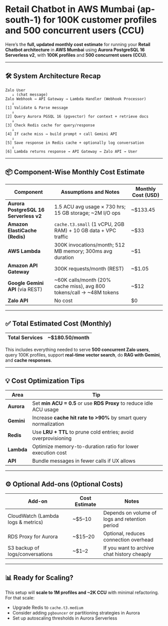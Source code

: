 # **Retail Chatbot** in **AWS Mumbai (ap-south-1)** for **100K customer profiles** and **500 concurrent users (CCU)**
Here’s the **full, updated monthly cost estimate** for running your **Retail Chatbot architecture** in **AWS Mumbai** using **Aurora PostgreSQL 16 Serverless v2**, with **100K profiles** and **500 concurrent users (CCU)**.

---

## 🛠️ System Architecture Recap

```
Zalo User
   ↓ (chat message)
Zalo Webhook → API Gateway → Lambda Handler (Webhook Processor)
   ↓
[1] Validate & Parse message
   ↓
[2] Query Aurora PGSQL 16 (pgvector) for context + retrieve docs
   ↓
[3] Check Redis cache for query/response
   ↓
[4] If cache miss → build prompt + call Gemini API
   ↓
[5] Save response in Redis cache + optionally log conversation
   ↓
[6] Lambda returns response → API Gateway → Zalo API → User
```

---

## 📦 Component-Wise Monthly Cost Estimate

| Component                              | Assumptions and Notes                                                  | Monthly Cost (USD) |
| -------------------------------------- | ---------------------------------------------------------------------- | ------------------ |
| **Aurora PostgreSQL 16 Serverless v2** | 1.5 ACU avg usage × 730 hrs; 15 GB storage; \~2M I/O ops               | \~\$133.45         |
| **Amazon ElastiCache (Redis)**         | `cache.t3.small` (1 vCPU, 2GB RAM) + 10 GB data + VPC traffic          | \~\$33             |
| **AWS Lambda**                         | 300K invocations/month; 512 MB memory; 300ms avg duration              | \~\$1              |
| **Amazon API Gateway**                 | 300K requests/month (REST)                                             | \~\$1.05           |
| **Google Gemini API** (via REST)       | \~60K calls/month (20% cache miss), avg 800 tokens/call → \~48M tokens | \~\$12             |
| **Zalo API**                           | No cost                                                                | \$0                |

---

## ✅ **Total Estimated Cost (Monthly)**

| **Total Services** | **\~\$180.50/month** |
| ------------------ | -------------------- |

This includes everything needed to serve **500 concurrent Zalo users**, query 100K profiles, support **real-time vector search**, do **RAG with Gemini**, and **cache responses**.

---

## 💡 Cost Optimization Tips

| Area       | Tip                                                                 |
| ---------- | ------------------------------------------------------------------- |
| **Aurora** | Set **min ACU = 0.5** or use **RDS Proxy** to reduce idle ACU usage |
| **Gemini** | Increase **cache hit rate to >90%** by smart query normalization    |
| **Redis**  | Use **LRU + TTL** to prune cold entries; avoid overprovisioning     |
| **Lambda** | Optimize memory-to-duration ratio for lower execution cost          |
| **API**    | Bundle messages in fewer calls if UX allows                         |

---

## ⚙️ Optional Add-ons (Optional Costs)

| Add-on                             | Cost Estimate | Notes                                          |
| ---------------------------------- | ------------- | ---------------------------------------------- |
| CloudWatch (Lambda logs & metrics) | \~\$5–10      | Depends on volume of logs and retention period |
| RDS Proxy for Aurora               | \~\$15–20     | Optional, reduces connection overhead          |
| S3 backup of logs/conversations    | \~\$1–2       | If you want to archive chat history cheaply    |

---

## 📊 Ready for Scaling?

This setup will **scale to 1M profiles and \~2K CCU** with minimal refactoring. For that scale:

* Upgrade Redis to `cache.t3.medium`
* Consider adding `pgbouncer` or partitioning strategies in Aurora
* Set up autoscaling thresholds in Aurora Serverless



